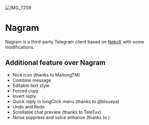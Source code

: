![IMG_7209](https://github.com/user-attachments/assets/a588bef5-76c4-4536-b1b6-291f52ddce4b)

# Nagram

Nagram is a third-party Telegram client based on [NekoX](https://github.com/NekoX-Dev/NekoX) with some modifications.

## Additional feature over Nagram

- Nice icon (thanks to MaitungTM)
- Combine message
- Editable text style 
- Forced copy
- Invert reply
- Quick reply in longClick menu (thanks to @blxueya)
- Undo and Redo
- Scrollable chat preview (thanks to TeleTux)
- Noise suppress and voice enhance (thanks to )
